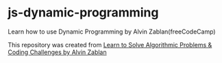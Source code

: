 # js-dynamic-programming
Learn how to use Dynamic Programming by Alvin Zablan(freeCodeCamp)

This repository was created from [Learn to Solve Algorithmic Problems & Coding Challenges by Alvin Zablan](https://youtu.be/oBt53YbR9Kk)
